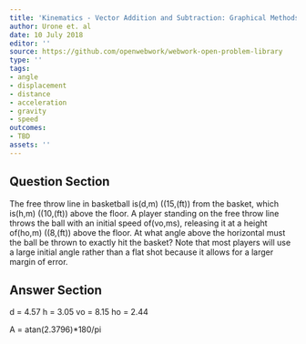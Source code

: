 ```yaml
---
title: 'Kinematics - Vector Addition and Subtraction: Graphical Methods'
author: Urone et. al
date: 10 July 2018
editor: ''
source: https://github.com/openwebwork/webwork-open-problem-library
type: ''
tags:
- angle
- displacement
- distance
- acceleration
- gravity
- speed
outcomes:
- TBD
assets: ''
---
```


## Question Section 

The free throw line in basketball is(d,m) ((15,(ft)) from the basket, which is(h,m) ((10,(ft)) above the floor. A player standing on the free throw line throws the ball with an initial speed of(vo,ms), releasing it at a height of(ho,m) ((8,(ft)) above the floor. At what angle above the horizontal must the ball be thrown to exactly hit the basket?
Note that most players will use a large initial angle rather than a flat shot because it allows for a larger margin of error.

## Answer Section

d = 4.57
h = 3.05
vo = 8.15
ho = 2.44

A = atan(2.3796)*180/pi